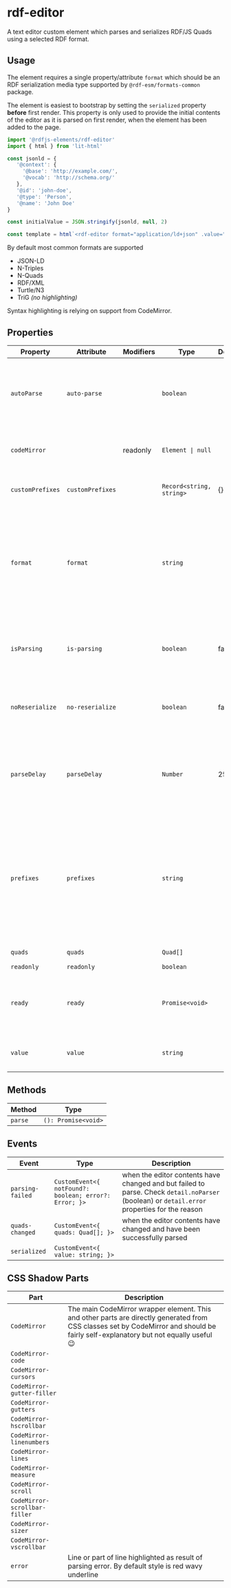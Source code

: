 # rdf-editor

A text editor custom element which parses and serializes RDF/JS Quads using a selected RDF format.

## Usage

The element requires a single property/attribute `format` which should be an RDF serialization media type supported by
`@rdf-esm/formats-common` package.

The element is easiest to bootstrap by setting the `serialized` property **before** first render. This property is
only used to provide the initial contents of the editor as it is parsed on first render, when the element has been added
to the page.

```js
import '@rdfjs-elements/rdf-editor'
import { html } from 'lit-html'

const jsonld = {
   '@context': {
     '@base': 'http://example.com/',
     '@vocab': 'http://schema.org/'
   },
   '@id': 'john-doe',
   '@type': 'Person',
   '@name': 'John Doe'
}

const initialValue = JSON.stringify(jsonld, null, 2)

const template = html`<rdf-editor format="application/ld+json" .value="${initialValue}"></rdf-editor>`
```

By default most common formats are supported

- JSON-LD
- N-Triples
- N-Quads
- RDF/XML
- Turtle/N3
- TriG *(no highlighting)*

Syntax highlighting is relying on support from CodeMirror.

## Properties

| Property         | Attribute        | Modifiers | Type                     | Default | Description                                      |
|------------------|------------------|-----------|--------------------------|---------|--------------------------------------------------|
| `autoParse`      | `auto-parse`     |           | `boolean`                |         | if set to true, parses the contents automatically when typing. Otherwise, parses on `blur` event |
| `codeMirror`     |                  | readonly  | `Element \| null`        |         | The underlying `<wc-codemirror>` element         |
| `customPrefixes` | `customPrefixes` |           | `Record<string, string>` | {}      | a map of custom prefixes or overrides            |
| `format`         | `format`         |           | `string`                 |         | Media type of the RDF serialization to use.<br /><br />Custom parsers and serializers must be added to `@rdf-esm/formats-common` |
| `isParsing`      | `is-parsing`     |           | `boolean`                | false   | set to true while the elements parses data when the code has changed |
| `noReserialize`  | `no-reserialize` |           | `boolean`                | false   | Prevents the editor from serializing the quads when format changes |
| `parseDelay`     | `parseDelay`     |           | `Number`                 | 250     | time in milliseconds after which parsing will begin while typing. Only applies when `autoParse` is set |
| `prefixes`       | `prefixes`       |           | `string`                 |         | a comma-separated list of prefixes to use for serializing. Always includes `rdf`, `rdfs` and `xsd` Any prefix included in the [`@zazuko/rdf-vocabularies` package](https://github.com/zazuko/rdf-vocabularies/tree/master/ontologies) can be used |
| `quads`          | `quads`          |           | `Quad[]`                 |         | get or sets the RDF/JS quads                     |
| `readonly`       | `readonly`       |           | `boolean`                |         |                                                  |
| `ready`          | `ready`          |           | `Promise<void>`          |         | a one-time promise which resolves when CodeMirror has been initialized |
| `value`          | `value`          |           | `string`                 |         | The string representation of the RDF graph.      |

## Methods

| Method  | Type                |
|---------|---------------------|
| `parse` | `(): Promise<void>` |

## Events

| Event            | Type                                             | Description                                      |
|------------------|--------------------------------------------------|--------------------------------------------------|
| `parsing-failed` | `CustomEvent<{ notFound?: boolean; error?: Error; }>` | when the editor contents have changed and but failed to parse. Check `detail.noParser` (boolean) or `detail.error` properties for the reason |
| `quads-changed`  | `CustomEvent<{ quads: Quad[]; }>`                | when the editor contents have changed and have been successfully parsed |
| `serialized`     | `CustomEvent<{ value: string; }>`                |                                                  |

## CSS Shadow Parts

| Part                          | Description                                      |
|-------------------------------|--------------------------------------------------|
| `CodeMirror`                  | The main CodeMirror wrapper element. This and other parts are directly generated from CSS classes set by CodeMirror and should be fairly self-explanatory but not equally useful 😉 |
| `CodeMirror-code`             |                                                  |
| `CodeMirror-cursors`          |                                                  |
| `CodeMirror-gutter-filler`    |                                                  |
| `CodeMirror-gutters`          |                                                  |
| `CodeMirror-hscrollbar`       |                                                  |
| `CodeMirror-linenumbers`      |                                                  |
| `CodeMirror-lines`            |                                                  |
| `CodeMirror-measure`          |                                                  |
| `CodeMirror-scroll`           |                                                  |
| `CodeMirror-scrollbar-filler` |                                                  |
| `CodeMirror-sizer`            |                                                  |
| `CodeMirror-vscrollbar`       |                                                  |
| `error`                       | Line or part of line highlighted as result of parsing error. By default style is red wavy underline |
